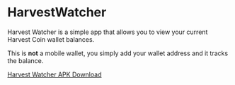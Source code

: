 # HarvestWatcher
Harvest Watcher is a simple app that allows you to view your current Harvest Coin wallet balances.

This is **not** a mobile wallet, you simply add your wallet address and it tracks the balance.

[Harvest Watcher APK Download](https://github.com/KVINTH/HarvestWatcher/raw/master/HarvestWatcher-0.6.apk "Harvest Watcher APK Download")
